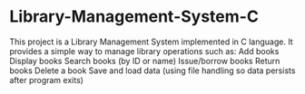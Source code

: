 # Library-Management-System-C
This project is a Library Management System implemented in C language. It provides a simple way to manage library operations such as: Add books  Display books  Search books (by ID or name)  Issue/borrow books  Return books  Delete a book  Save and load data (using file handling so data persists after program exits)
